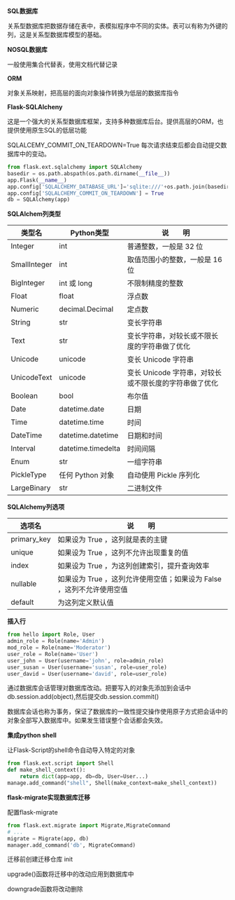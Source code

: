 **SQL数据库**

关系型数据库把数据存储在表中，表模拟程序中不同的实体。表可以有称为外键的列，这是关系型数据库模型的基础。

**NOSQL数据库**

一般使用集合代替表，使用文档代替记录

**ORM**

对象关系映射，把高层的面向对象操作转换为低层的数据库指令

**Flask-SQLAlcheny**

这是一个强大的关系型数据库框架，支持多种数据库后台。提供高层的ORM，也提供使用原生SQL的低层功能

SQLALCEMY_COMMIT_ON_TEARDOWN=True 每次请求结束后都会自动提交数据库中的变动。

````python
from flask.ext.sqlalchemy import SQLAlchemy
basedir = os.path.abspath(os.path.dirname(__file__))
app.Flask(__name__)
app.config['SQLALCHEMY_DATABASE_URL']='sqlite:///'+os.path.join(basedir,'data.sqlite')
app.config['SQLALCHEMY_COMMIT_ON_TEARDOWN'] = True
db = SQLAlchemy(app)
````

**SQLAlchem列类型**

| 类型名       | Python类型         | 说　　明                                              |
| ------------ | ------------------ | ----------------------------------------------------- |
| Integer      | int                | 普通整数，一般是 32 位                                |
| SmallInteger | int                | 取值范围小的整数，一般是 16 位                        |
| BigInteger   | int 或 long        | 不限制精度的整数                                      |
| Float        | float              | 浮点数                                                |
| Numeric      | decimal.Decimal    | 定点数                                                |
| String       | str                | 变长字符串                                            |
| Text         | str                | 变长字符串，对较长或不限长度的字符串做了优化          |
| Unicode      | unicode            | 变长 Unicode 字符串                                   |
| UnicodeText  | unicode            | 变长 Unicode 字符串，对较长或不限长度的字符串做了优化 |
| Boolean      | bool               | 布尔值                                                |
| Date         | datetime.date      | 日期                                                  |
| Time         | datetime.time      | 时间                                                  |
| DateTime     | datetime.datetime  | 日期和时间                                            |
| Interval     | datetime.timedelta | 时间间隔                                              |
| Enum         | str                | 一组字符串                                            |
| PickleType   | 任何 Python 对象   | 自动使用 Pickle 序列化                                |
| LargeBinary  | str                | 二进制文件                                            |

**SQLAlchemy列选项**

| 选项名      | 说　　明                                                     |
| ----------- | ------------------------------------------------------------ |
| primary_key | 如果设为 True ，这列就是表的主键                             |
| unique      | 如果设为 True ，这列不允许出现重复的值                       |
| index       | 如果设为 True ，为这列创建索引，提升查询效率                 |
| nullable    | 如果设为 True ，这列允许使用空值；如果设为 False ，这列不允许使用空值 |
| default     | 为这列定义默认值                                             |

**插入行**

````python
from hello import Role, User
admin_role = Role(name='Admin')
mod_role = Role(name='Moderator')
user_role = Role(name='User')
user_john = User(username='john', role=admin_role)
user_susan = User(username='susan', role=user_role)
user_david = User(username='david', role=user_role)
````

通过数据库会话管理对数据库改动。把要写入的对象先添加到会话中db.session.add(object),然后提交db.session.commit()

数据库会话也称为事务，保证了数据库的一致性提交操作使用原子方式把会话中的对象全部写入数据库中。如果发生错误整个会话都会失效。

**集成python shell**

让Flask-Script的shell命令自动导入特定的对象

````python
from flask.ext.script import Shell
def make_shell_context():
    return dict(app=app, db=db, User=User...)
manage.add_command("shell", Shell(make_context=make_shell_context))
````

**flask-migrate实现数据库迁移**

配置flask-migrate

````python
from flask.ext.migrate import Migrate,MigrateCommand
# ...
migrate = Migrate(app, db)
manager.add_command('db', MigrateCommand)
````

迁移前创建迁移仓库 init

upgrade()函数将迁移中的改动应用到数据库中

downgrade函数将改动删除


